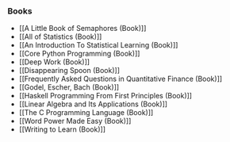 ### Books
- [[A Little Book of Semaphores (Book)]]
- [[All of Statistics (Book)]]
- [[An Introduction To Statistical Learning (Book)]]
- [[Core Python Programming (Book)]]
- [[Deep Work (Book)]]
- [[Disappearing Spoon (Book)]]
- [[Frequently Asked Questions in Quantitative Finance (Book)]]
- [[Godel, Escher, Bach (Book)]]
- [[Haskell Programming From First Principles (Book)]]
- [[Linear Algebra and Its Applications (Book)]]
- [[The C Programming Language (Book)]]
- [[Word Power Made Easy (Book)]]
- [[Writing to Learn (Book)]]
